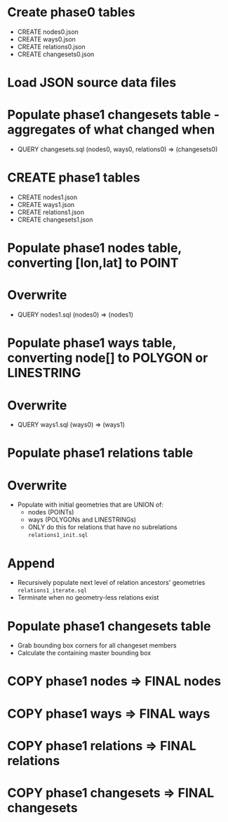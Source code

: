 # Create phase0 tables
- CREATE nodes0.json
- CREATE ways0.json
- CREATE relations0.json
- CREATE changesets0.json

# Load JSON source data files

# Populate phase1 changesets table - aggregates of what changed when
- QUERY  changesets.sql (nodes0, ways0, relations0) => (changesets0)


# CREATE phase1 tables
- CREATE nodes1.json
- CREATE ways1.json
- CREATE relations1.json
- CREATE changesets1.json

# Populate phase1 nodes table, converting [lon,lat] to POINT
# Overwrite
- QUERY  nodes1.sql (nodes0) => (nodes1)

# Populate phase1 ways table, converting node[] to POLYGON or LINESTRING
# Overwrite
- QUERY  ways1.sql  (ways0)  => (ways1)

# Populate phase1 relations table
# Overwrite
- Populate with initial geometries that are UNION of:
  - nodes (POINTs)
  - ways (POLYGONs and LINESTRINGs)
  - ONLY do this for relations that have no subrelations `relations1_init.sql`

# Append
- Recursively populate next level of relation ancestors' geometries `relations1_iterate.sql`
- Terminate when no geometry-less relations exist

# Populate phase1 changesets table
- Grab bounding box corners for all changeset members
- Calculate the containing master bounding box

# COPY phase1 nodes      => FINAL nodes
# COPY phase1 ways       => FINAL ways
# COPY phase1 relations  => FINAL relations
# COPY phase1 changesets => FINAL changesets
